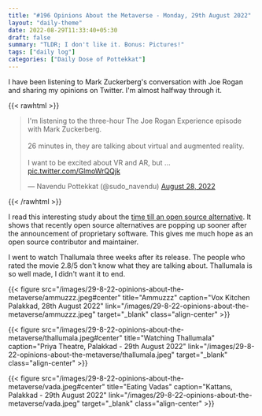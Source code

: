 ```yaml
---
title: "#196 Opinions About the Metaverse - Monday, 29th August 2022"
layout: "daily-theme"
date: 2022-08-29T11:33:40+05:30
draft: false
summary: "TLDR; I don't like it. Bonus: Pictures!"
tags: ["daily log"]
categories: ["Daily Dose of Pottekkat"]
---
```


I have been listening to Mark Zuckerberg's conversation with Joe Rogan and sharing my opinions on Twitter. I'm almost halfway through it.

{{< rawhtml >}}
<blockquote class="twitter-tweet"><p lang="en" dir="ltr">I&#39;m listening to the three-hour The Joe Rogan Experience episode with Mark Zuckerberg.<br><br>26 minutes in, they are talking about virtual and augmented reality.<br><br>I want to be excited about VR and AR, but ... <a href="https://t.co/GlmoWrQQjk">pic.twitter.com/GlmoWrQQjk</a></p>&mdash; Navendu Pottekkat (@sudo_navendu) <a href="https://twitter.com/sudo_navendu/status/1563766111807553537?ref_src=twsrc%5Etfw">August 28, 2022</a></blockquote> <script async src="https://platform.twitter.com/widgets.js" charset="utf-8"></script>
{{< /rawhtml >}}

I read this interesting study about the [time till an open source alternative](https://staltz.com/time-till-open-source-alternative.html). It shows that recently open source alternatives are popping up sooner after the announcement of proprietary software. This gives me much hope as an open source contributor and maintainer.

I went to watch Thallumala three weeks after its release. The people who rated the movie 2.8/5 don't know what they are talking about. Thallumala is so well made, I didn't want it to end.

{{< figure src="/images/29-8-22-opinions-about-the-metaverse/ammuzzz.jpeg#center" title="Ammuzzz" caption="Vox Kitchen Palakkad, 28th August 2022" link="/images/29-8-22-opinions-about-the-metaverse/ammuzzz.jpeg" target="_blank" class="align-center" >}}

{{< figure src="/images/29-8-22-opinions-about-the-metaverse/thallumala.jpeg#center" title="Watching Thallumala" caption="Priya Theatre, Palakkad - 29th August 2022" link="/images/29-8-22-opinions-about-the-metaverse/thallumala.jpeg" target="_blank" class="align-center" >}}

{{< figure src="/images/29-8-22-opinions-about-the-metaverse/vada.jpeg#center" title="Eating Vadas" caption="Kattans, Palakkad - 29th August 2022" link="/images/29-8-22-opinions-about-the-metaverse/vada.jpeg" target="_blank" class="align-center" >}}
